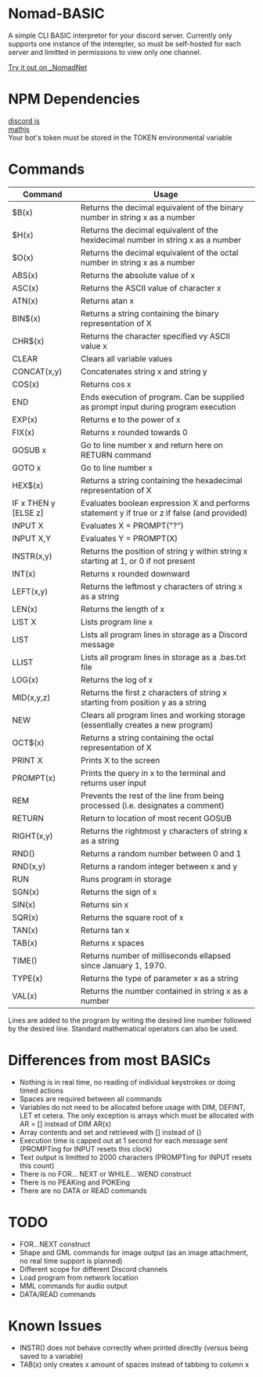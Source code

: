 # Nomad-BASIC

A simple CLI BASIC interpretor for your discord server. Currently only supports one instance of the interepter, so must be self-hosted for each server and limitted in permissions to view only one channel.

[Try it out on _NomadNet](https://discord.gg/effsHwSs)

# NPM Dependencies 

[discord js](https://discord.js.org/#/)  
[mathjs](https://mathjs.org/)  
Your bot's token must be stored in the TOKEN environmental variable  

# Commands 

| Command | Usage |
| ------------- | ------------- |
| $B(x)  | Returns the decimal equivalent of the binary number in string x as a number|
| $H(x)  | Returns the decimal equivalent of the hexidecimal number in string x as a number|
| $O(x)  | Returns the decimal equivalent of the octal number in string x as a number|
| ABS(x)  | Returns the absolute value of x |
| ASC(x)  | Returns the ASCII value of character x |
| ATN(x)  | Returns atan x |
| BIN$(x)  | Returns a string containing the binary representation of X |
| CHR$(x) | Returns the character specified vy ASCII value x |
| CLEAR | Clears all variable values |
| CONCAT(x,y)  | Concatenates string x and string y |
| COS(x)  | Returns cos x |
| END | Ends execution of program. Can be supplied as prompt input during program execution |
| EXP(x)  | Returns e to the power of x |
| FIX(x)  | Returns x rounded towards 0 |
| GOSUB x | Go to line number x and return here on RETURN command |
| GOTO x | Go to line number x|
| HEX$(x)  | Returns a string containing the hexadecimal representation of X |
| IF x THEN y [ELSE z]| Evaluates boolean expression X and performs statement y if true or z if false (and provided) |
| INPUT X | Evaluates X = PROMPT("?") |
| INPUT X,Y | Evaluates Y = PROMPT(X) |
| INSTR(x,y)  | Returns the position of string y within string x starting at 1, or 0 if not present|
| INT(x)  | Returns x rounded downward |
| LEFT(x,y)  | Returns the leftmost y characters of string x as a string|
| LEN(x)  | Returns the length of x|
| LIST X | Lists program line x |
| LIST | Lists all program lines in storage as a Discord message |
| LLIST | Lists all program lines in storage as a .bas.txt file |
| LOG(x)  | Returns the log of x |
| MID(x,y,z)  | Returns the first z characters of string x starting from position y as a string|
| NEW | Clears all program lines and working storage (essentially creates a new program) | 
| OCT$(x)  | Returns a string containing the octal representation of X |
| PRINT X |Prints X to the screen |
| PROMPT(x)  | Prints the query in x to the terminal and returns user input|
| REM  | Prevents the rest of the line from being processed (i.e. designates a comment)|
| RETURN |Return to location of most recent GOSUB |
| RIGHT(x,y)  | Returns the rightmost y characters of string x as a string|
| RND()  | Returns a random number between 0 and 1 |
| RND(x,y)  | Returns a random integer between x and y |
| RUN | Runs program in storage |
| SGN(x)  | Returns the sign of x |
| SIN(x)  | Returns sin x |
| SQR(x)  | Returns the square root of x |
| TAN(x)  | Returns tan x |
| TAB(x) | Returns x spaces |
| TIME()  | Returns number of milliseconds ellapsed since January 1, 1970. |
| TYPE(x)  | Returns the type of parameter x as a string  |
| VAL(x)  | Returns the number contained in string x as a number |

Lines are added to the program by writing the desired line number followed by the desired line. Standard mathematical operators can also be used.

# Differences from most BASICs
* Nothing is in real time, no reading of individual keystrokes or doing timed actions
* Spaces are required between all commands
* Variables do not need to be allocated before usage with DIM, DEFINT, LET et cetera. The only exception is arrays which must be allocated with AR = [] instead of DIM AR(x) 
* Array contents and set and retrieved with [] instead of ()
* Execution time is capped out at 1 second for each message sent (PROMPTing for INPUT resets this clock)
* Text output is limitted to 2000 characters (PROMPTing for INPUT resets this count)
* There is no FOR... NEXT or WHILE... WEND construct
* There is no PEAKing and POKEing
* There are no DATA or READ commands

# TODO
* FOR...NEXT construct
* Shape and GML commands for image output (as an image attachment, no real time support is planned)
* Different scope for different Discord channels
* Load program from network location
* MML commands for audio output
* DATA/READ commands


# Known Issues
* INSTR() does not behave correctly when printed directly (versus being saved to a variable)
* TAB(x) only creates x amount of spaces instead of tabbing to column x 
